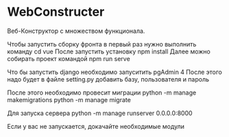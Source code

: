 # WebConstructer
 
Веб-Конструктор с множеством функционала.


Чтобы запустить сборку фронта в первый раз нужно выполнить команду cd vue
После запустить установку npm install
Далее можно собирать проект командой npm run serve

Что бы запустить django необходимо запуситить pgAdmin 4
После этого надо будет в файле setting.py добавить базу, пользователя и пароль

После этого необходимо провесит миграции
python -m manage makemigrations
python -m manage migrate

Для запуска сервера
python -m manage runserver 0.0.0.0:8000

Если у вас не запускается, докачайте необходимые модули